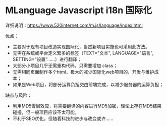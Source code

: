 # MLanguage Javascript i18n 国际化

详细说明：https://www.520internet.com/m.js/language/index.html

优点：
- 主要对于现有项目改造实现国际化，当然新项目实施也可采用此方法。
- 无需在系统或平台定义繁多的标签（TEXT="文本", LANGUAGE="语言", SETTING="设置"......）进行翻译；
- 大部分小项目几乎无需重构代码，只需要增加 class；
- 无需相同页面制作多个html，极大的减少国际化web项目的、开发与维护成本；
- 如果是Web项目，将部分运算负担交由前端完成，以减少服务器的运算负担；

缺点与风险：
- 利用MD5雪崩效应，将需要翻译的内容进行MD5加密，理论上存在MD5结果碰撞，但一般项目应该不太可能。
- 不利于SEO优化，但随着科技的进步与改变或许......
